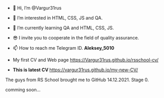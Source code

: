 - 👋 Hi, I’m @Vargur31rus
- 👀 I’m interested in HTML, CSS, JS and QA.
- 🌱 I’m currently learning QA and HTML, CSS, JS.
- 😎 I invite you to cooperate in the field of quality assurance.
- 📫 How to reach me Telegram ID. <b>Aleksey_5010</b>

- My first CV and Web page https://Vargur31rus.github.io/rsschool-cv/<br>
- <b>This is latest CV </b>https://vargur31rus.github.io/my-new-CV/


The guys from RS School brought me to GitHub 14.12.2021. Stage 0.

 comming soon...
